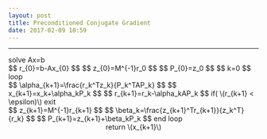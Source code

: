 ```yaml
---
layout: post
title: Preconditioned Conjugate Gradient
date: 2017-02-09 10:59
---
```


----------------
<div>
solve Ax=b <br/>
$$ r_{0}=b-Ax_{0} $$
$$ z_{0}=M^{-1}r_0 $$
$$ P_{0}=z_0 $$
$$ k=0 $$
loop <br/>
$$ \alpha_{k+1}=\frac{r_k^Tz_k}{P_k^TAP_k} $$
$$ x_{k+1}=x_k+\alpha_kP_k $$
$$ r_{k+1}=r_k-\alpha_kAP_k $$
if( \(r_{k+1} < \epsilon)\) exit <br/>
$$ z_{k+1}=M^{-1}r_{k+1} $$
$$ \beta_k=\frac{z_{k+1}^Tr_{k+1}}{z_k^T}{r_k} $$
$$ P_{k+1}=z_{k+1}+\beta_kP_k $$
end loop <br/>
<center>
return \(x_{k+1}\)
</center>
</div>

